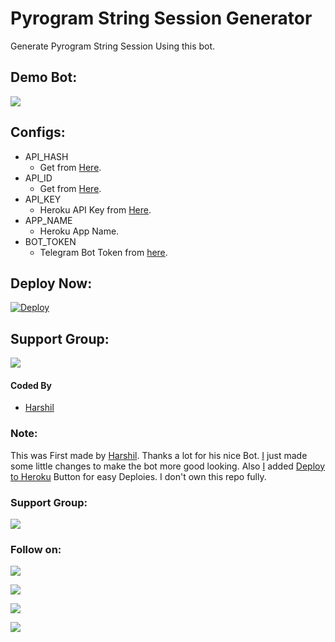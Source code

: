 # Pyrogram String Session Generator
Generate Pyrogram String Session Using this bot.

## Demo Bot:
<a href="http://t.me/genStr_HProbot"><img src="https://img.shields.io/badge/Telegram-Bot-blue.svg?logo=telegram"></a>

## Configs:
- API_HASH
  - Get from [Here](https://my.telegram.org).
- API_ID
  - Get from [Here](https://my.telegram.org).
- API_KEY
  - Heroku API Key from [Here](https://dashboard.heroku.com/account).
- APP_NAME
  - Heroku App Name.
- BOT_TOKEN
  - Telegram Bot Token from [here](https://t.me/BotFather).

## Deploy Now:
[![Deploy](https://www.herokucdn.com/deploy/button.svg)](https://heroku.com/deploy?template=https://github.com/harshil8981/HPStringSessionGenerator)

## Support Group:
<a href="https://t.me/HP_Bot_discuss_group"><img src="https://img.shields.io/badge/Telegram-Join%20Telegram%20Group-blue.svg?logo=telegram"></a>

#### Coded By
- [Harshil](https://github.com/harshil8981)



### Note: 
This was First made by [Harshil](https://github.com/harshil8981). Thanks a lot for his nice Bot. [I](https://github.com/harshil8981) just made some little changes to make the bot more good looking. Also [I](https://github.com/harshil8981) added [Deploy to Heroku](https://github.com/harshil8981/HP-StringSessionGenerator) Button for easy Deploies. I don't own this repo fully.

### Support Group:
<a href="https://t.me/HP_Bot_discuss_group"><img src="https://img.shields.io/badge/Telegram-Join%20Telegram%20Group-blue.svg?logo=telegram"></a>

### Follow on:
<p align="left">
<a href="https://github.com/harshil8981"><img src="https://img.shields.io/badge/GitHub-Follow%20on%20GitHub-inactive.svg?logo=github"></a>
</p>
<p align="left">
<a href="https://twitter.com/hpquote1109"><img src="https://img.shields.io/badge/Twitter-Follow%20on%20Twitter-informational.svg?logo=twitter"></a>
</p>
<p align="left">
<a href="https://www.facebook.com/profile.php?id=100069920736400"><img src="https://img.shields.io/badge/Facebook-Follow%20on%20Facebook-blue.svg?logo=facebook"></a>
</p>
<p align="left">
<a href="https://www.instagram.com/h_a_r_s_h_i_l1109"><img src="https://img.shields.io/badge/Instagram-Follow%20on%20Instagram-important.svg?logo=instagram"></a>
</p>
